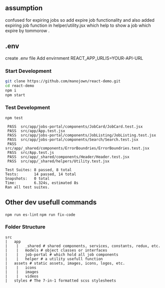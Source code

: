 ## assumption

confused for expiring jobs so add expire job functionality and
also added expiring job function in helper/utility.jsx which help to show a job which expire by tommorow .

## .env

create .env file
Add envirnment REACT_APP_URLIS=YOUR-API-URL

### Start Development

```bash
git clone https://github.com/manojown/react-demo.git
cd react-demo
npm i
npm start
```

### Test Development

`npm test`

```
 PASS  src/app/jobs-portal/components/JobCard/JobCard.test.jsx
 PASS  src/app/App.test.jsx
 PASS  src/app/jobs-portal/components/JobListing/JobListing.test.jsx
 PASS  src/app/jobs-portal/components/Search/Search.test.jsx
 PASS  src/app/_shared/components/ErrorBoundries/ErrorBoundries.test.jsx
 PASS  src/App.test.js
 PASS  src/app/_shared/components/Header/Header.test.jsx
 PASS  src/app/_shared/helpers/Utility.test.jsx

Test Suites: 8 passed, 8 total
Tests:       14 passed, 14 total
Snapshots:   0 total
Time:        6.324s, estimated 8s
Ran all test suites.
```

## Other dev usefull commands

`npm run es-lint`
`npm run fix-code`

### Folder Structure

```
src
|   app
|    |   _shared # shared components, services, constants, redux, etc.
|    |   models # object classes or interfaces
|    |   job-portal # which hold all job components
|    |   helper # a utility usefull function
|   assets # static assets, images, icons, logos, etc.
|    |   icons
|    |   images
|    |   videos
|   styles # The 7-in-1 formatted scss stylesheets
```
